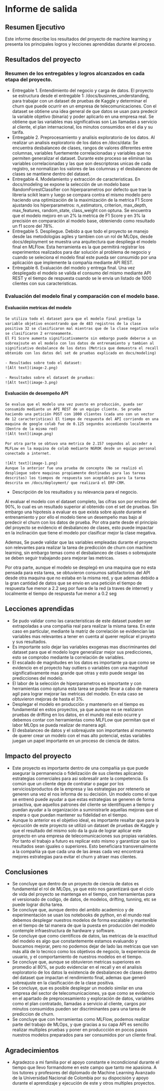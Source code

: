 # Informe de salida

## Resumen Ejecutivo

Este informe describe los resultados del proyecto de machine learning y presenta los principales logros y lecciones aprendidas durante el proceso.

## Resultados del proyecto

### Resumen de los entregables y logros alcanzados en cada etapa del proyecto.
- Entregable 1. Entendimiento del negocio y carga de datos. 
    El proyecto se estructura desde el entregable 1: /docs/businnes_understanding, para trabajar con un dataset de pruebas de Kaggle y determinar el churn que puede ocurrir en un empresa de telecomunicaciones. Con el dataset se obtiene una idea general de que datos se usan para predecir la variable objetivo (binaria) y poder aplicarlo en una empresa real. Se obtiene que las variables mas significativas son Las llamadas a servicio al cliente, el plan internacional, los minutos consumidos en el dia y su tarifa.
- Entregable 2. Preprocesamiento y analisis exploratorio de los datos.
    Al realizar un analisis exploratorio de los datos  en /docs/data: Se encuentra desbalanceo de clases, rangos de valores diferentes entre columnas, variables fuertemente correlacionadas y variables que no permiten generalizar el dataset. Durante este proceso se eliminan las variables correlacionadas y las que son descriptoras unicas de cada registro, se normalizan los valores de las columnas y el desbalanceo de clases se mantiene dentro del dataset.
- Entregable 4. Modelamiento y extracción de caracteristicas.
    En docs/modeling se expone la selección de un modelo base RandomForestClassifier con hiperparametros por defecto que trae la libreria scikit learn y luego se compara contra el mismo modelo pero haciendo una optimización de la maximización de la metrica F1 Score ajustando los hiperparametros: n_estimators, criterion, max_depth, max_features, random_state, class_weight con optuna.
    Se encuentra que el modelo mejoro en un 2% la metrica de F1 Score y en 3% la precisión en comparación al modelo base, obteniendo como resultado un f1 score del 78%.
- Entregable 5. Despliegue. 
    Debido a que todo el proyecto se manejo desde las metodologias agiles y tambien con un rol de MLOps, desde docs/deployment se muestra una arquitectura que despliega el modelo final en MLFlow. Esta herramienta es la que permitirá registrar los experimentos realizados para dar solución al problema de negocio y cuando se seleciona el modelo final este pueda ser consumido por una aplicación que implemente la compañia mediante API REST.
- Entregable 6. Evaluación del modelo y entrega final.
    Una vez desplegado el modelo se valida el consumo del mismo mediante API REST y el tiempo de respuesta cuando se le envia un listado de 1000 clientes con sus caracteristicas.

### Evaluación del modelo final y comparación con el modelo base.

#### Evaluación metricas del modelo

    Se utiliza todo el dataset para que el modelo final prediga la variable objetivo encontrando que de 483 registros de la clase positiva 32 se clasificaron mal mientras que de la clase negativa solo se clasificaron 2 erroneamente.
    El F1 Score aumenta significativamente sin embargo puede deberse a un sobreajsute en el modelo con los datos de entrenamiento y tambien al significativo desbalance de los datos (Metrica que demuestra el recall obtenido con los datos del set de pruebas explicado en docs/modeling)
    
    - Resultados sobre todo el dataset:
    ![Alt text](image-2.png)

    - Resultados sobre el dataset de pruebas:
    ![Alt text](image-3.png)
    
#### Evaluación de desempeño API
    Se evalua que el modelo una vez puesto en producción, pueda ser consumido mediante un API REST de un equipo cliente. Se prueba haciendo una petición POST con 1000 clientes (cada uno con un vector de 12 caracteristicas) El tiempo de respuesta del API corriendo en una maquina de google colab fue de 0.125 segundos accediendo localmente (Dentro de la misma red)
    ![Alt text](image.png) 

    Por otra parte se obtuvo una metrica de 2.157 segundos al acceder a MLFLow en la maquina de colab mediante NGROK desde un equipo personal conectado a internet.

    ![Alt text](image-1.png)
    Aunque lo anterior fue una prueba de concepto (No se realizó el despliegue sobre maquinas propiamente destinadas para las tareas descritas) los tiempos de respuesta son aceptables para la tarea descrita en /docs/deployment/ que realizará el ERP-CRM.



- Descripción de los resultados y su relevancia para el negocio.

Al evaluar el modelo con el dataset completo, las cifras son por encima del 90%, lo cual es un resultado superior al obtenido con el set de pruebas. Sin embargo una hipotesis a evaluar es que exista sobre ajuste durante el entrenamiento y por ello el modelo tiene un desempeño mas bajo al predecir el churn con los datos de prueba.
Por otra parte desde el principio del proyecto se evidencio el desbalanceo de clases, esto puede impactar en la inclinación que tiene el modelo por clasificar mejor la clase megativa.

Ademas, Se puede validar que las variables empleadas durante el proyecto son relevantes para realizar la tarea de predicción de churn con machine learning, sin embargo temas como el desbalanceo de clases o sobreajuste se deben seguir trabajando para mejorar las metricas.

Por otra parte, aunque el modelo se desplegó en una maquina que no esta pensada para esta tarea, se obtuvieron consumos satisfactorios del API desde otra maquina que no estaba en la misma red, y que ademas debido a la gran cantidad de datos que se envio en una petición el tiempo de respuesta fue menor a 2.2 seg por fuera de la red (a traves de internet) y localmente el tiempo de respuesta fue menor a 0.2 seg

## Lecciones aprendidas

- Se pudo validar como las caracteristicas de este dataset pueden ser extrapoladas a una compañia real para realizar la misma tarea. En este caso en particular, mediante la matriz de correlación se evidencian las variables mas relevantes a tener en cuenta al querer replicar el proyeto y sus resultados.
- Es importante solo dejar las variables exogenas mas discriminantes del dataset para que el modelo logre generalizar mejor sus predicciones, esto se comprobo mediante la correlación de variables.
- El escalado de magnitudes en los datos es importante ya que como se evidencio en el proyecto hay outliers o variables con una magnitud significativamente mas grande que otras y esto puede sesgar las predicciones del modelo. 
- El labor de la selección de hiperparametros es importante y con herramientas como optuna esta tarea se puede llevar a cabo de manera agil para lograr mejorar las metricas del modelo. En esta caso se obtuvieron mejoras de hasta el 3%.
- Desplegar el modelo en producción y mantenerlo en el tiempo es fundamental en estos proyectos, ya que aunque no se realizaron pruebas de drifting en los datos, en el mundo real esto ocurre y debemos contar con herramientas como MLFLow que permitan que el labor MLOps se pueda realizar de manera agil. 
- El desbalanceo de datos y el sobreajuste son importantes al momento de querer crear un modelo con el mas alto potencial, estas variables juegan un papel importante en un proceso de ciencia de datos. 

## Impacto del proyecto

- Este proyecto es importante dentro de una compañia ya que puede asegurar la permanencia o fidelización de sus clientes aplicando estrategias comerciales para asi sobresalir ante la competencia. Es común que un cliente deje de contratar o pagar por los servicios/productos de la empresa y las estrategias por retenerlo se generen una vez el nos informa de su decisión. Un modelo como el que se entrenó puede ayudar a que estas estrategias se generen de forma proactiva, que aquellos patrones del cliente se identifiquen a tiempo y puedan ayudar a la organización a suministrarle aquellas mejoras que el espera o que puedan mantener su fidelidad en el tiempo.
- Aunque lo anterior es el objetivo ideal, es importante resaltar que para la ejecución de este proyecto se utilizó un dataset de pruebas de Kaggle y que el resultado del mismo solo da la guia de lograr aplicar este proyecto en una empresa de telecomunicaciones sus propias variables. Por tanto el trabajo a futuro es replicar esto mismo y garantizar que los resultados sean iguales o superiores.
Esto beneficiara transversalmente a la compañia ya que cada una de las áreas cada vez encontrará mejores estrategias para evitar el churn y atraer mas clientes. 
## Conclusiones

- Se concluye que dentro de un proyecto de ciencia de datos es fundamental el rol de MLOps, ya que esto nos garantizará que el ciclo de vida del proyecto se mantenga en el tiempo, con herramientas para el versionado de codigo, de datos, de modelos, drifting, tunning, etc se puede lograr dicha tarea.
- Se concluye que, aunque dentro del ambito academico y de experimentación se usan los notebooks de python, en el mundo real debemos desplegar nuestros modelos de forma escalable y mantenible en el tiempo de tal manera de que la puesta en producción del modelo contemple infraestructura de hardware y software. 
- Se concluye que como cientificos de datos, las metricas de la exactitud del modelo es algo que constantemente estamos evaluando y buscamos mejorar, pero no podemos dejar de lado las metricas que van más allá de lo tecnico como los objetivos de negocio, la experiencia de usuario, y el comportamiento de nuestros modelos en el tiempo.   
- Se concluye que, aunque se obtuvieron metricas superiores en promedio al 80%, se pudo evidenciar en el recall y en el analisis exploratorio de los datos la existencia de desbalanceo de clases dentro del dataset que impactan el rendimiento final, ademas que generó sobreajuste en la clasificación de la clase positiva. 
- Se concluye, que es posible desplegar un modelo similar en una empresa del sector de telecomunicaciones, ya que como se evidencio en el apartado de preprocesamiento y exploración de datos, variables como el plan contratado, llamadas a servicio al cliente, cargos por minutos consumidos pueden ser discriminantes para una tarea de prediccion de churn.
- Se concluye que con herramientas como MLFlow, podemos realizar parte del trabajo de MLOps, y que gracias a su capa API es sencillo realizar multiples pruebas y poner en produccción en pocos pasos nuestros modelos preparados para ser consumidos por un cliente final.

## Agradecimientos

- Agradezco a mi familia por el apoyo constante e incondicional durante el tiempo que llevo formandome en este campo que tanto me apasiona. A los tutores y profesores del diplomado de Machine Learning Avanzado de la Universidad Nacional de Colombia por su dispocisión y apoyo durante el aprendizaje y ejecución de este y otros multiples proyectos.  